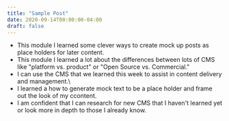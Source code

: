 ```yaml
---
title: "Sample Post"
date: 2020-09-14T00:00:00-04:00
draft: false
---
```


- This module I learned some clever ways to create mock up posts as place holders for later content.
- This module I learned a lot about the differences between lots of CMS like "platform vs. product" or "Open Source vs. Commercial."
- I can use the CMS that we learned this week to assist in content delivery and management.\
- I  learned a how to generate mock text to be a place holder and frame out the look of my ccontent.
- I am confident that I can research for new CMS that I haven't learned yet or look more in depth to those I already know.

